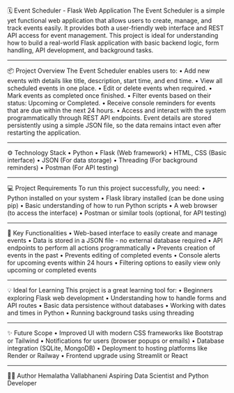 🗓️ Event Scheduler - Flask Web Application
The Event Scheduler is a simple yet functional web application that allows users to create, manage, and track events easily. It provides both a user-friendly web interface and REST API access for event management.
This project is ideal for understanding how to build a real-world Flask application with basic backend logic, form handling, API development, and background tasks.
________________________________________
📦 Project Overview
The Event Scheduler enables users to:
•	Add new events with details like title, description, start time, and end time.
•	View all scheduled events in one place.
•	Edit or delete events when required.
•	Mark events as completed once finished.
•	Filter events based on their status: Upcoming or Completed.
•	Receive console reminders for events that are due within the next 24 hours.
•	Access and interact with the system programmatically through REST API endpoints.
Event details are stored persistently using a simple JSON file, so the data remains intact even after restarting the application.
________________________________________
⚙️ Technology Stack
•	Python
•	Flask (Web framework)
•	HTML, CSS (Basic interface)
•	JSON (For data storage)
•	Threading (For background reminders)
•	Postman (For API testing)
________________________________________
💻 Project Requirements
To run this project successfully, you need:
•	Python installed on your system
•	Flask library installed (can be done using pip)
•	Basic understanding of how to run Python scripts
•	A web browser (to access the interface)
•	Postman or similar tools (optional, for API testing)
________________________________________
🚀 Key Functionalities
•	Web-based interface to easily create and manage events
•	Data is stored in a JSON file - no external database required
•	API endpoints to perform all actions programmatically
•	Prevents creation of events in the past
•	Prevents editing of completed events
•	Console alerts for upcoming events within 24 hours
•	Filtering options to easily view only upcoming or completed events
________________________________________
💡 Ideal for Learning
This project is a great learning tool for:
•	Beginners exploring Flask web development
•	Understanding how to handle forms and API routes
•	Basic data persistence without databases
•	Working with dates and times in Python
•	Running background tasks using threading
________________________________________
✨ Future Scope
•	Improved UI with modern CSS frameworks like Bootstrap or Tailwind
•	Notifications for users (browser popups or emails)
•	Database integration (SQLite, MongoDB)
•	Deployment to hosting platforms like Render or Railway
•	Frontend upgrade using Streamlit or React
________________________________________
👩‍💻 Author
Hemalatha Vallabhaneni
Aspiring Data Scientist and Python Developer


